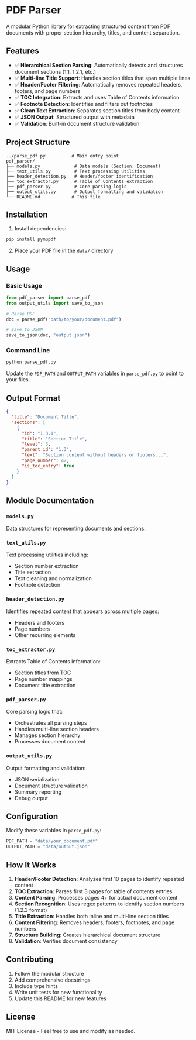# PDF Parser

A modular Python library for extracting structured content from PDF documents with proper section hierarchy, titles, and content separation.

## Features

- ✅ **Hierarchical Section Parsing**: Automatically detects and structures document sections (1.1, 1.2.1, etc.)
- ✅ **Multi-line Title Support**: Handles section titles that span multiple lines
- ✅ **Header/Footer Filtering**: Automatically removes repeated headers, footers, and page numbers
- ✅ **TOC Integration**: Extracts and uses Table of Contents information
- ✅ **Footnote Detection**: Identifies and filters out footnotes
- ✅ **Clean Text Extraction**: Separates section titles from body content
- ✅ **JSON Output**: Structured output with metadata
- ✅ **Validation**: Built-in document structure validation

## Project Structure

```
../parse_pdf.py          # Main entry point
pdf_parser/
├── models.py             # Data models (Section, Document)
├── text_utils.py         # Text processing utilities
├── header_detection.py   # Header/footer identification
├── toc_extractor.py      # Table of Contents extraction
├── pdf_parser.py         # Core parsing logic
├── output_utils.py       # Output formatting and validation
└── README.md            # This file
```

## Installation

1. Install dependencies:
```bash
pip install pymupdf
```

2. Place your PDF file in the `data/` directory

## Usage

### Basic Usage

```python
from pdf_parser import parse_pdf
from output_utils import save_to_json

# Parse PDF
doc = parse_pdf("path/to/your/document.pdf")

# Save to JSON
save_to_json(doc, "output.json")
```

### Command Line

```bash
python parse_pdf.py
```

Update the `PDF_PATH` and `OUTPUT_PATH` variables in `parse_pdf.py` to point to your files.

## Output Format

```json
{
  "title": "Document Title",
  "sections": [
    {
      "id": "1.3.1",
      "title": "Section Title",
      "level": 3,
      "parent_id": "1.3",
      "text": "Section content without headers or footers...",
      "page_number": 42,
      "is_toc_entry": true
    }
  ]
}
```

## Module Documentation

### `models.py`
Data structures for representing documents and sections.

### `text_utils.py`
Text processing utilities including:
- Section number extraction
- Title extraction
- Text cleaning and normalization
- Footnote detection

### `header_detection.py`
Identifies repeated content that appears across multiple pages:
- Headers and footers
- Page numbers
- Other recurring elements

### `toc_extractor.py`
Extracts Table of Contents information:
- Section titles from TOC
- Page number mappings
- Document title extraction

### `pdf_parser.py`
Core parsing logic that:
- Orchestrates all parsing steps
- Handles multi-line section headers
- Manages section hierarchy
- Processes document content

### `output_utils.py`
Output formatting and validation:
- JSON serialization
- Document structure validation
- Summary reporting
- Debug output

## Configuration

Modify these variables in `parse_pdf.py`:

```python
PDF_PATH = "data/your_document.pdf"
OUTPUT_PATH = "data/output.json"
```

## How It Works

1. **Header/Footer Detection**: Analyzes first 10 pages to identify repeated content
2. **TOC Extraction**: Parses first 3 pages for table of contents entries
3. **Content Parsing**: Processes pages 4+ for actual document content
4. **Section Recognition**: Uses regex patterns to identify section numbers (1.2.3 format)
5. **Title Extraction**: Handles both inline and multi-line section titles
6. **Content Filtering**: Removes headers, footers, footnotes, and page numbers
7. **Structure Building**: Creates hierarchical document structure
8. **Validation**: Verifies document consistency

## Contributing

1. Follow the modular structure
2. Add comprehensive docstrings
3. Include type hints
4. Write unit tests for new functionality
5. Update this README for new features

## License

MIT License - Feel free to use and modify as needed. 